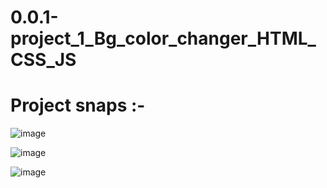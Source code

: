 # 0.0.1-project_1_Bg_color_changer_HTML_CSS_JS
<h1>Project snaps :-</h1>

![image](https://github.com/Kumar0Hitansh/0.0.1-project_1_Bg_color_changer_HTML_CSS_JS/assets/121010426/02c6c97e-3d7f-47e0-a1c6-5b1793071257)

![image](https://github.com/Kumar0Hitansh/0.0.1-project_1_Bg_color_changer_HTML_CSS_JS/assets/121010426/007ea7d4-ea62-4ff2-90d5-931b0a89ff81)

![image](https://github.com/Kumar0Hitansh/0.0.1-project_1_Bg_color_changer_HTML_CSS_JS/assets/121010426/3145a8db-6a29-446c-bfc0-05a416472b91)



